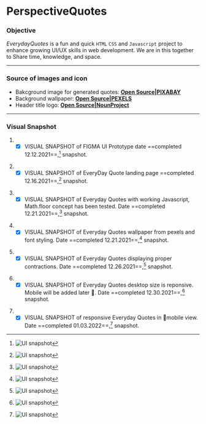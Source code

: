 # PerspectiveQuotes

### Objective

*EverydayQuotes* is a fun and quick <code>HTML</code> <code>CSS</code> and <code>Javascript</code> project to enhance growing UI/UX skills in web development. 
We are in this together to Share time, knowledge, and space.

---
### Source of images and icon
- Bakcground image for generated quotes: **[Open Source|PIXABAY](https://cdn.pixabay.com/photo/2016/10/29/01/30/abstract-1779589_960_720.png)**
- Background wallpaper: **[Open Source|PEXELS](https://images.pexels.com/photos/6775241/pexels-photo-6775241.jpeg?auto=compress&cs=tinysrgb&dpr=2&h=650&w=940)**
- Header title logo: **[Open Source|NounProject](https://thenounproject.com/icon/yoga-1952180/)**

---
### Visual Snapshot

1. - [x] VISUAL SNAPSHOT of FIGMA UI Prototype date ==completed 12.12.2021==,[^1] snapshot.
[^1]: ![UI snapshot](https://github.com/TWOdunlami/PerspectiveQuotes/blob/localdev/images/figma.png)
2. - [x] VISUAL SNAPSHOT of EveryDay Quote landing page ==completed 12.16.2021==,[^2] snapshot.
[^2]: ![UI snapshot](https://github.com/TWOdunlami/PerspectiveQuotes/blob/localdev/images/snapshot12162021.png)
3. - [x] VISUAL SNAPSHOT of Everyday Quotes with working Javascript, Math.floor concept has been tested. Date ==completed 12.21.2021==,[^3] snapshot.
[^3]: ![UI snapshot](https://github.com/TWOdunlami/PerspectiveQuotes/blob/localdev/images/snapshot12212021.png)
4. - [x] VISUAL SNAPSHOT of Everyday Quotes wallpaper from pexels and font styling. Date ==completed 12.21.2021==,[^4] snapshot.
[^4]: ![UI snapshot](https://github.com/TWOdunlami/PerspectiveQuotes/blob/localdev/images/snapshot12232021.png)
5. - [x] VISUAL SNAPSHOT of Everyday Quotes displaying proper contractions. Date ==completed 12.26.2021==,[^5] snapshot.
[^5]: ![UI snapshot](https://github.com/TWOdunlami/PerspectiveQuotes/blob/localdev/images/snapshot12262021.png)
6. - [x] VISUAL SNAPSHOT of Everyday Quotes desktop size is reponsive. Mobile will be added later 🔄. Date ==completed 12.30.2021==,[^6] snapshot.
[^6]: ![UI snapshot](https://github.com/TWOdunlami/PerspectiveQuotes/blob/localdev/images/snapshot12302021.png)
7. - [x] VISUAL SNAPSHOT of responsive Everyday Quotes in 📱mobile view. Date ==completed 01.03.2022==,[^7] snapshot.
[^7]: ![UI snapshot](https://github.com/TWOdunlami/PerspectiveQuotes/blob/localdev/images/snapshot01032022.png)